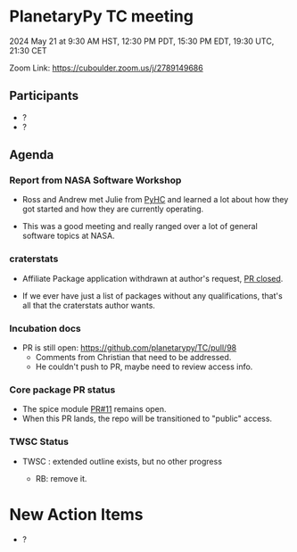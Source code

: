 # PlanetaryPy TC meeting

2024 May 21 at 9:30 AM HST, 12:30 PM PDT, 15:30 PM EDT, 19:30 UTC, 21:30 CET

Zoom Link: https://cuboulder.zoom.us/j/2789149686

## Participants

- ?
- ?

## Agenda

### Report from NASA Software Workshop

- Ross and Andrew met Julie from [PyHC](https://heliopython.org) and learned a lot about how they got started and how they are currently operating.

- This was a good meeting and really ranged over a lot of general software topics at NASA.


### craterstats

- Affiliate Package application withdrawn at author's request, [PR closed](https://github.com/planetarypy/planetarypy.github.io/pull/5).

- If we ever have just a list of packages without any qualifications, that's all that the craterstats author wants.


### Incubation docs

- PR is still open: <https://github.com/planetarypy/TC/pull/98>
    - Comments from Christian that need to be addressed.
    - He couldn't push to PR, maybe need to review access info.

### Core package PR status

- The spice module [PR#11](https://github.com/planetarypy/planetarypy/pull/11) remains open.
- When this PR lands, the repo will be transitioned to "public" access.


### TWSC Status

- TWSC : extended outline exists, but no other progress

    - RB: remove it.

# New Action Items

- ?

